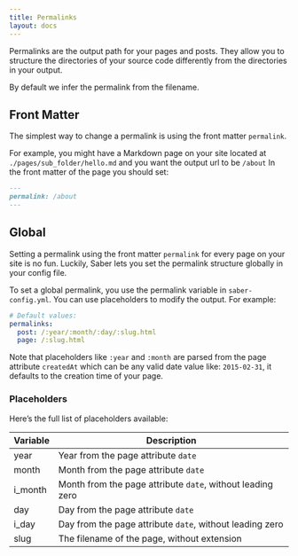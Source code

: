 ```yaml
---
title: Permalinks
layout: docs
---
```


Permalinks are the output path for your pages and posts. They allow you to structure the directories of your source code differently from the directories in your output.

By default we infer the permalink from the filename.

## Front Matter

The simplest way to change a permalink is using the front matter `permalink`.

For example, you might have a Markdown page on your site located at `./pages/sub_folder/hello.md` and you want the output url to be `/about` In the front matter of the page you should set:

```markdown
---
permalink: /about
---
```

## Global

Setting a permalink using the front matter `permalink` for every page on your site is no fun. Luckily, Saber lets you set the permalink structure globally in your config file.

To set a global permalink, you use the permalink variable in `saber-config.yml`. You can use placeholders to modify the output. For example:

```yaml
# Default values:
permalinks:
  post: /:year/:month/:day/:slug.html
  page: /:slug.html
```

Note that placeholders like `:year` and `:month` are parsed from the page attribute `createdAt` which can be any valid date value like: `2015-02-31`, it defaults to the creation time of your page.

### Placeholders

Here’s the full list of placeholders available:

| Variable | Description                                                |
| -------- | ---------------------------------------------------------- |
| year     | Year from the page attribute `date`                        |
| month    | Month from the page attribute `date`                       |
| i_month  | Month from the page attribute `date`, without leading zero |
| day      | Day from the page attribute `date`                         |
| i_day    | Day from the page attribute `date`, without leading zero   |
| slug     | The filename of the page, without extension                |
